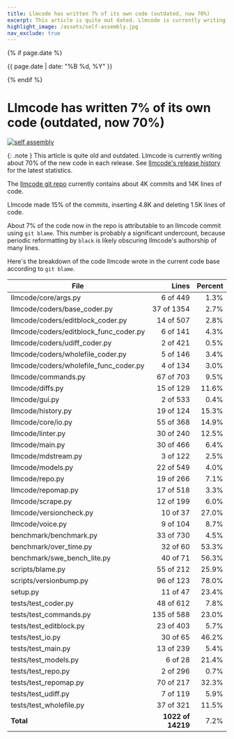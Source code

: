 ```yaml
---
title: Llmcode has written 7% of its own code (outdated, now 70%)
excerpt: This article is quite out dated. Llmcode is currently writing about 70% of the new code in each release.
highlight_image: /assets/self-assembly.jpg
nav_exclude: true
---
```

{% if page.date %}
<p class="post-date">{{ page.date | date: "%B %d, %Y" }}</p>
{% endif %}

# Llmcode has written 7% of its own code (outdated, now 70%)

[![self assembly](/assets/self-assembly.jpg)](https://llmcode.khulnasoft.com/assets/self-assembly.jpg)

{: .note }
This article is quite old and outdated. 
Llmcode is currently writing about 70% of the new code
in each release.
See
[llmcode's release history](/HISTORY.html) for the latest statistics.

The
[llmcode git repo](https://github.com/KhulnaSoft/llmcode)
currently contains about 4K commits and 14K lines of code.

Llmcode made 15% of the commits, inserting 4.8K and deleting 1.5K lines of code.

About 7% of the code now in the repo is attributable to an llmcode commit
using `git blame`.
This number is probably a significant undercount, because periodic reformatting
by `black` is likely obscuring llmcode's authorship of many lines.

Here's the breakdown of the code llmcode wrote in the current code base
according to `git blame`.

| File | Lines | Percent |
|---|---:|---:|
|llmcode/core/args.py| 6 of 449 | 1.3% |
|llmcode/coders/base_coder.py| 37 of 1354 | 2.7% |
|llmcode/coders/editblock_coder.py| 14 of 507 | 2.8% |
|llmcode/coders/editblock_func_coder.py| 6 of 141 | 4.3% |
|llmcode/coders/udiff_coder.py| 2 of 421 | 0.5% |
|llmcode/coders/wholefile_coder.py| 5 of 146 | 3.4% |
|llmcode/coders/wholefile_func_coder.py| 4 of 134 | 3.0% |
|llmcode/commands.py| 67 of 703 | 9.5% |
|llmcode/diffs.py| 15 of 129 | 11.6% |
|llmcode/gui.py| 2 of 533 | 0.4% |
|llmcode/history.py| 19 of 124 | 15.3% |
|llmcode/core/io.py| 55 of 368 | 14.9% |
|llmcode/linter.py| 30 of 240 | 12.5% |
|llmcode/main.py| 30 of 466 | 6.4% |
|llmcode/mdstream.py| 3 of 122 | 2.5% |
|llmcode/models.py| 22 of 549 | 4.0% |
|llmcode/repo.py| 19 of 266 | 7.1% |
|llmcode/repomap.py| 17 of 518 | 3.3% |
|llmcode/scrape.py| 12 of 199 | 6.0% |
|llmcode/versioncheck.py| 10 of 37 | 27.0% |
|llmcode/voice.py| 9 of 104 | 8.7% |
|benchmark/benchmark.py| 33 of 730 | 4.5% |
|benchmark/over_time.py| 32 of 60 | 53.3% |
|benchmark/swe_bench_lite.py| 40 of 71 | 56.3% |
|scripts/blame.py| 55 of 212 | 25.9% |
|scripts/versionbump.py| 96 of 123 | 78.0% |
|setup.py| 11 of 47 | 23.4% |
|tests/test_coder.py| 48 of 612 | 7.8% |
|tests/test_commands.py| 135 of 588 | 23.0% |
|tests/test_editblock.py| 23 of 403 | 5.7% |
|tests/test_io.py| 30 of 65 | 46.2% |
|tests/test_main.py| 13 of 239 | 5.4% |
|tests/test_models.py| 6 of 28 | 21.4% |
|tests/test_repo.py| 2 of 296 | 0.7% |
|tests/test_repomap.py| 70 of 217 | 32.3% |
|tests/test_udiff.py| 7 of 119 | 5.9% |
|tests/test_wholefile.py| 37 of 321 | 11.5% |
| **Total** | **1022 of 14219** | 7.2% |


